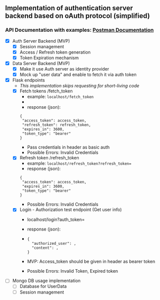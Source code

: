 ## Implementation of authentication server backend based on oAuth protocol (simplified)
### API Documentation with examples: [ Postman Documentation ](https://documenter.getpostman.com/view/19890048/2sAY545Hwm)
- [x] Auth Server Backend (MVP)
  - [x] Session management
  - [x] Access / Refresh token generation
  - [x] Token Expiration mechanism 
- [x] Data Server Backend (MVP)
  - [x] Make it use Auth server as identity provider
  - [x] Mock up "user data" and enable to fetch it via auth token
- [x] Flask endpoints
  - *This implementation skips requesting for short-living code* 
  - [x] Fetch tokens /fetch_token
    - example: ```localhost/fetch_token```
    - 
    - response (json): 
     ```
    {
      "access_token": access_token,
      "refresh_token": refresh_token,
      "expires_in": 3600,
      "token_type": "bearer"
    }
    ```
    - Pass credentials in header as basic auth
    - Possible Errors: Invalid Credentials
  - [x] Refresh token /refresh_token
    - example: ```localhost/refresh_token?refresh_token=```
    - response (json): 
     ```
    {
      "access_token": access_token,
      "expires_in": 3600,
      "token_type": "bearer"
    }
    ```
    - Possible Errors: Invalid Credentials
  - [x] Login - Authorization test endpoint (Get user info)
    - localhost/login?auth_token=
    - response (json): 

    - ```
      {
        "authorized_user": ,
        "content": ,
      }
      ```
    - MVP: Access_token should be given in header as bearer token
    - Possible Errors: Invalid Token, Expired token
- [ ] Mongo DB usage implementation
  - [ ] Database for UserData
  - [ ] Session management